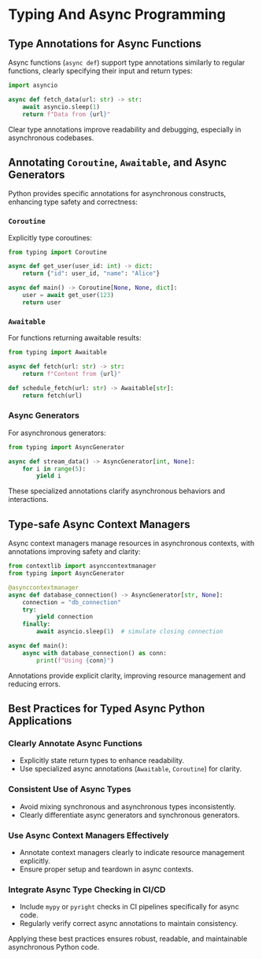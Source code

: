 # Typing And Async Programming

## Type Annotations for Async Functions

Async functions (`async def`) support type annotations similarly to regular functions, clearly specifying their input and return types:

```python
import asyncio

async def fetch_data(url: str) -> str:
    await asyncio.sleep(1)
    return f"Data from {url}"
```

Clear type annotations improve readability and debugging, especially in asynchronous codebases.

## Annotating `Coroutine`, `Awaitable`, and Async Generators

Python provides specific annotations for asynchronous constructs, enhancing type safety and correctness:

### `Coroutine`

Explicitly type coroutines:

```python
from typing import Coroutine

async def get_user(user_id: int) -> dict:
    return {"id": user_id, "name": "Alice"}

async def main() -> Coroutine[None, None, dict]:
    user = await get_user(123)
    return user
```

### `Awaitable`

For functions returning awaitable results:

```python
from typing import Awaitable

async def fetch(url: str) -> str:
    return f"Content from {url}"

def schedule_fetch(url: str) -> Awaitable[str]:
    return fetch(url)
```

### Async Generators

For asynchronous generators:

```python
from typing import AsyncGenerator

async def stream_data() -> AsyncGenerator[int, None]:
    for i in range(5):
        yield i
```

These specialized annotations clarify asynchronous behaviors and interactions.

## Type-safe Async Context Managers

Async context managers manage resources in asynchronous contexts, with annotations improving safety and clarity:

```python
from contextlib import asynccontextmanager
from typing import AsyncGenerator

@asynccontextmanager
async def database_connection() -> AsyncGenerator[str, None]:
    connection = "db_connection"
    try:
        yield connection
    finally:
        await asyncio.sleep(1)  # simulate closing connection

async def main():
    async with database_connection() as conn:
        print(f"Using {conn}")
```

Annotations provide explicit clarity, improving resource management and reducing errors.

## Best Practices for Typed Async Python Applications

### Clearly Annotate Async Functions

- Explicitly state return types to enhance readability.
- Use specialized async annotations (`Awaitable`, `Coroutine`) for clarity.

### Consistent Use of Async Types

- Avoid mixing synchronous and asynchronous types inconsistently.
- Clearly differentiate async generators and synchronous generators.

### Use Async Context Managers Effectively

- Annotate context managers clearly to indicate resource management explicitly.
- Ensure proper setup and teardown in async contexts.

### Integrate Async Type Checking in CI/CD

- Include `mypy` or `pyright` checks in CI pipelines specifically for async code.
- Regularly verify correct async annotations to maintain consistency.

Applying these best practices ensures robust, readable, and maintainable asynchronous Python code.
